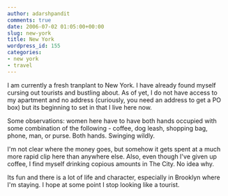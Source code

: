 ```yaml
---
author: adarshpandit
comments: true
date: 2006-07-02 01:05:00+00:00
slug: new-york
title: New York
wordpress_id: 155
categories:
- new york
- travel
---
```


I am currently a fresh tranplant to New York. I have already found myself cursing out tourists and bustling about. As of yet, I do not have access to my apartment and no address (curiously, you need an address to get a PO box) but its beginning to set in that I live here now. 

Some observations: women here have to have both hands occupied with some combination of the following - coffee, dog leash, shopping bag, phone, man, or purse. Both hands. Swinging wildly. 

I'm not clear where the money goes, but somehow it gets spent at a much more rapid clip here than anywhere else. Also, even though I've given up coffee, I find myself drinking copious amounts in The City. No idea why. 

Its fun and there is a lot of life and character, especially in Brooklyn where I'm staying. I hope at some point I stop looking like a tourist. 
